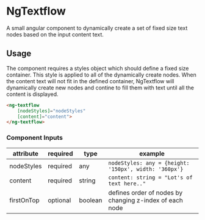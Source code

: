 # NgTextflow
A small angular component to dynamically create a set of fixed size text nodes based on the input content text.  


## Usage
The component requires a styles object which should define a fixed size container. This style is applied to all of the dynamically create nodes. When the content text will not fit in the defined container, NgTextflow will dynamically create new nodes and contine to fill them with text until all the content is displayed. 
```html
<ng-textflow
	[nodeStyles]="nodeStyles"
	[content]="content">
</ng-textflow>
```
### Component Inputs
| attribute | required | type | example |
|--|--|--|--|
| nodeStyles | required | any | ```nodeStyles: any = {height: '150px', width: '360px'}``` |
| content | required | string | ```content: string = "Lot's of text here.."```|
| firstOnTop | optional | boolean | defines order of nodes by changing z-index of each  node



